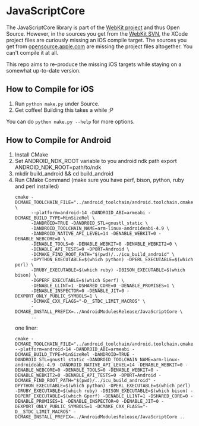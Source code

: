 # JavaScriptCore

The JavaScriptCore library is part of the [WebKit project](http://www.webkit.org/) and thus Open Source. However, in the sources you get from the [WebKit SVN](https://svn.webkit.org/repository/webkit/trunk), the XCode project files are curiously missing an iOS compile target. The sources you get from [opensource.apple.com](http://opensource.apple.com/release/ios-601/) are missing the project files altogether. You can't compile it at all. 

This repo aims to re-produce the missing iOS targets while staying on a somewhat up-to-date version.


## How to Compile for iOS

1. Run `python make.py` under Source.
2. Get coffee! Building this takes a while ;P

You can do `python make.py --help` for more options.

## How to Compile for Android
1. Install CMake 
2. Set ANDROID_NDK_ROOT variable to you android ndk path
	export ANDROID_NDK_ROOT=path/to/ndk
3. mkdir build_android && cd build_android
4. Run CMake Command (make sure you have perf, bison, python, ruby and perl installed)
	``` 
    cmake -DCMAKE_TOOLCHAIN_FILE="../android_toolchain/android.toolchain.cmake" \
          --platform=android-14 -DANDROID_ABI=armeabi -DCMAKE_BUILD_TYPE=MinSizeRel \
          -DANDROID=TRUE -DANDROID_STL=gnustl_static \
          -DANDROID_TOOLCHAIN_NAME=arm-linux-androideabi-4.9 \
          -DANDROID_NATIVE_API_LEVEL=14 -DENABLE_WEBKIT=0 -DENABLE_WEBCORE=0 \
          -DENABLE_TOOLS=0 -DENABLE_WEBKIT=0 -DENABLE_WEBKIT2=0 \
          -DENABLE_API_TESTS=0 -DPORT=Android \
          -DCMAKE_FIND_ROOT_PATH="$(pwd)/../icu_build_android" \
          -DPYTHON_EXECUTABLE=$(which python) -DPERL_EXECUTABLE=$(which perl) \
          -DRUBY_EXECUTABLE=$(which ruby) -DBISON_EXECUTABLE=$(which bison) \
          -DGPERF_EXECUTABLE=$(which Gperf) \
          -DENABLE_LLINT=1 -DSHARED_CORE=0 -DENABLE_PROMISES=1 \
          -DENABLE_INSPECTOR=0 -DENABLE_JIT=0 -DEXPORT_ONLY_PUBLIC_SYMBOLS=1 \
          -DCMAKE_CXX_FLAGS="-D__STDC_LIMIT_MACROS" \
          -DCMAKE_INSTALL_PREFIX=../AndroidModulesRelease/JavaScriptCore \
          ..
    ```
    one liner:
    ```
    cmake -DCMAKE_TOOLCHAIN_FILE="../android_toolchain/android.toolchain.cmake" --platform=android-14 -DANDROID_ABI=armeabi -DCMAKE_BUILD_TYPE=MinSizeRel -DANDROID=TRUE -DANDROID_STL=gnustl_static -DANDROID_TOOLCHAIN_NAME=arm-linux-androideabi-4.9 -DANDROID_NATIVE_API_LEVEL=14 -DENABLE_WEBKIT=0 -DENABLE_WEBCORE=0 -DENABLE_TOOLS=0 -DENABLE_WEBKIT=0 -DENABLE_WEBKIT2=0 -DENABLE_API_TESTS=0 -DPORT=Android -DCMAKE_FIND_ROOT_PATH="$(pwd)/../icu_build_android" -DPYTHON_EXECUTABLE=$(which python) -DPERL_EXECUTABLE=$(which perl) -DRUBY_EXECUTABLE=$(which ruby) -DBISON_EXECUTABLE=$(which bison) -DGPERF_EXECUTABLE=$(which Gperf) -DENABLE_LLINT=1 -DSHARED_CORE=0 -DENABLE_PROMISES=1 -DENABLE_INSPECTOR=0 -DENABLE_JIT=0 -DEXPORT_ONLY_PUBLIC_SYMBOLS=1 -DCMAKE_CXX_FLAGS="-D__STDC_LIMIT_MACROS" -DCMAKE_INSTALL_PREFIX=../AndroidModulesRelease/JavaScriptCore ..
    ```
